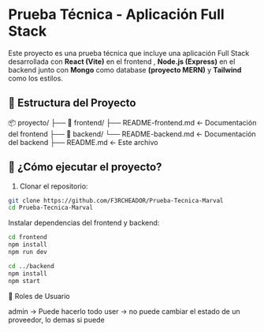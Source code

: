 # Prueba Técnica - Aplicación Full Stack

Este proyecto es una prueba técnica que incluye una aplicación Full Stack desarrollada con
**React (Vite)** en el frontend , **Node.js (Express)** en el backend junto con **Mongo** como database **(proyecto MERN)** y **Tailwind** como los estilos.

## 🧱 Estructura del Proyecto

📦 proyecto/
├── 📁 frontend/
      ├── README-frontend.md ← Documentación del frontend
├── 📁 backend/
    └── README-backend.md ← Documentación del backend
├── README.md ← Este archivo


## 🚀 ¿Cómo ejecutar el proyecto?

1. Clonar el repositorio:

```bash
git clone https://github.com/F3RCHEADOR/Prueba-Tecnica-Marval
cd Prueba-Tecnica-Marval

```
Instalar dependencias del frontend y backend:

```bash
cd frontend
npm install
npm run dev

cd ../backend
npm install
npm start


```

👤 Roles de Usuario

admin → Puede hacerlo todo
user → no puede cambiar el estado de un proveedor, lo demas si puede












